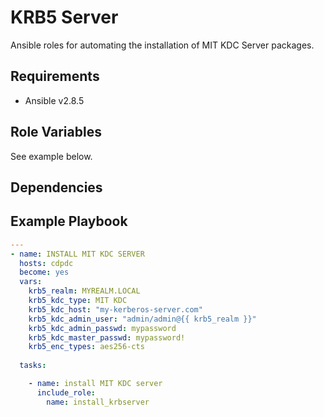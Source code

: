 # KRB5 Server

Ansible roles for automating the installation of MIT KDC Server packages.

## Requirements

- Ansible v2.8.5

## Role Variables

See example below.

## Dependencies

## Example Playbook

```yml
---
- name: INSTALL MIT KDC SERVER
  hosts: cdpdc
  become: yes
  vars:
    krb5_realm: MYREALM.LOCAL
    krb5_kdc_type: MIT KDC
    krb5_kdc_host: "my-kerberos-server.com"
    krb5_kdc_admin_user: "admin/admin@{{ krb5_realm }}"
    krb5_kdc_admin_passwd: mypassword
    krb5_kdc_master_passwd: mypassword!
    krb5_enc_types: aes256-cts
  
  tasks:

    - name: install MIT KDC server
      include_role:
        name: install_krbserver

```
